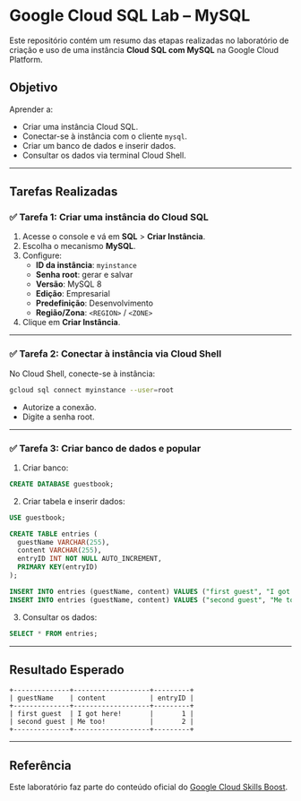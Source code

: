 
# Google Cloud SQL Lab – MySQL

Este repositório contém um resumo das etapas realizadas no laboratório de criação e uso de uma instância **Cloud SQL com MySQL** na Google Cloud Platform.

## Objetivo

Aprender a:
- Criar uma instância Cloud SQL.
- Conectar-se à instância com o cliente `mysql`.
- Criar um banco de dados e inserir dados.
- Consultar os dados via terminal Cloud Shell.

---

## Tarefas Realizadas

### ✅ Tarefa 1: Criar uma instância do Cloud SQL

1. Acesse o console e vá em **SQL** > **Criar Instância**.
2. Escolha o mecanismo **MySQL**.
3. Configure:
   - **ID da instância**: `myinstance`
   - **Senha root**: gerar e salvar
   - **Versão**: MySQL 8
   - **Edição**: Empresarial
   - **Predefinição**: Desenvolvimento
   - **Região/Zona**: `<REGION>` / `<ZONE>`
4. Clique em **Criar Instância**.

---

### ✅ Tarefa 2: Conectar à instância via Cloud Shell

No Cloud Shell, conecte-se à instância:

```bash
gcloud sql connect myinstance --user=root
```

- Autorize a conexão.
- Digite a senha root.

---

### ✅ Tarefa 3: Criar banco de dados e popular

1. Criar banco:

```sql
CREATE DATABASE guestbook;
```

2. Criar tabela e inserir dados:

```sql
USE guestbook;

CREATE TABLE entries (
  guestName VARCHAR(255),
  content VARCHAR(255),
  entryID INT NOT NULL AUTO_INCREMENT,
  PRIMARY KEY(entryID)
);

INSERT INTO entries (guestName, content) VALUES ("first guest", "I got here!");
INSERT INTO entries (guestName, content) VALUES ("second guest", "Me too!");
```

3. Consultar os dados:

```sql
SELECT * FROM entries;
```

---

## Resultado Esperado

```text
+--------------+-------------------+---------+
| guestName    | content           | entryID |
+--------------+-------------------+---------+
| first guest  | I got here!       |       1 |
| second guest | Me too!           |       2 |
+--------------+-------------------+---------+
```

---

## Referência

Este laboratório faz parte do conteúdo oficial do [Google Cloud Skills Boost](https://www.cloudskillsboost.google/).

